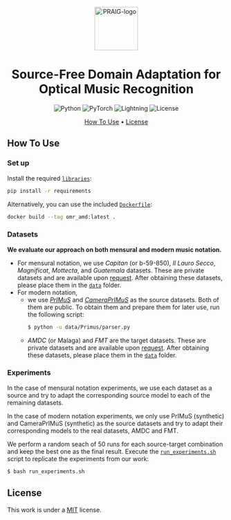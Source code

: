 <p align='center'>
  <a href='https://praig.ua.es/'><img src='https://i.imgur.com/Iu7CvC1.png' alt='PRAIG-logo' width='100'></a>
</p>

<h1 align='center'>Source-Free Domain Adaptation for Optical Music Recognition</h1>

<!---
<h4 align='center'>Full text coming soon<a href='' target='_blank'></a>.</h4>
--->

<p align='center'>
  <img src='https://img.shields.io/badge/python-3.9.0-orange' alt='Python'>
  <img src='https://img.shields.io/badge/PyTorch-%23EE4C2C.svg?style=flat&logo=PyTorch&logoColor=white' alt='PyTorch'>
  <img src='https://img.shields.io/badge/-Lightning-792ee5?logo=pytorchlightning&logoColor=white' alt='Lightning'>
  <img src='https://img.shields.io/static/v1?label=License&message=MIT&color=blue' alt='License'>
</p>

<p align='center'>
  <!---<a href='#about'>About</a> •--->
  <a href='#how-to-use'>How To Use</a> •
  <!---<a href='#citations'>Citations</a> •
  <a href='#acknowledgments'>Acknowledgments</a> •--->
  <a href='#license'>License</a>
</p>

<!---
## About
--->


## How To Use

### Set up

Install the required [`libraries`](requirements.txt):
```bash
pip install -r requirements
```

Alternatively, you can use the included [`Dockerfile`](Dockerfile):
```bash
docker build --tag omr_amd:latest .
```

### Datasets

**We evaluate our approach on both mensural and modern music notation.**
- For mensural notation, we use *Capitan* (or b-59-850), *Il Lauro Secco*, *Magnificat*, *Mottecta*, and *Guatemala* datasets. These are private datasets and are available upon [request](mailto:malfaro@dlsi.ua.es). After obtaining these datasets, please place them in the [`data`](data) folder.
- For modern notation, 
    - we use [*PrIMuS*](https://grfia.dlsi.ua.es/primus/) and [*CameraPrIMuS*](https://grfia.dlsi.ua.es/primus/) as the source datasets. Both of them are public. To obtain them and prepare them for later use, run the following script:
        ```bash 
        $ python -u data/Primus/parser.py
        ```
    - *AMDC* (or Malaga) and *FMT* are the target datasets. These are private datasets and are available upon [request](mailto:malfaro@dlsi.ua.es). After obtaining these datasets, please place them in the [`data`](data) folder. 


### Experiments

In the case of mensural notation experiments, we use each dataset as a source and try to adapt the corresponding source model to each of the remaining datasets.

In the case of modern notation experiments, we only use PrIMuS (synthetic) and CameraPrIMuS (synthetic) as the source datasets and try to adapt their corresponding models to the real datasets, AMDC and FMT.

We perform a random seach of 50 runs for each source-target combination and keep the best one as the final result. Execute the [`run_experiments.sh`](run_experiments.sh) script to replicate the experiments from our work:

```bash 
$ bash run_experiments.sh
```


<!---
## Citations

```bibtex
@inproceedings{,
  title     = {{}},
  author    = {},
  booktitle = {{}},
  year      = {},
  publisher = {},
  address   = {},
  month     = {},
}
```



## Acknowledgments

This work is part of the I+D+i PID2020-118447RA-I00 ([MultiScore](https://sites.google.com/view/multiscore-project)) project, funded by MCIN/AEI/10.13039/501100011033.
--->
## License

This work is under a [MIT](LICENSE) license.
